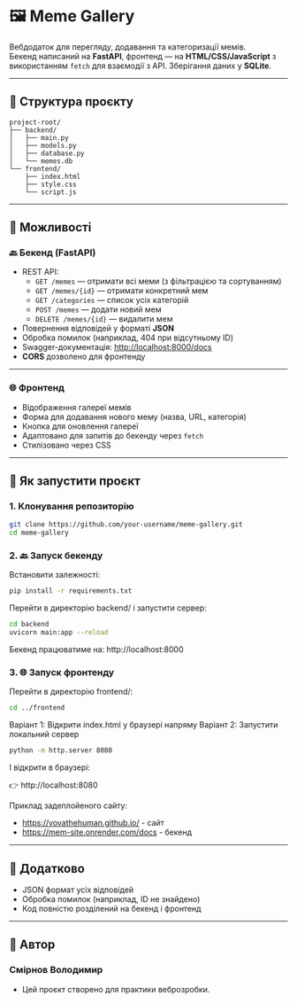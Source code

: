 # 🖼️ Meme Gallery

Вебдодаток для перегляду, додавання та категоризації мемів.  
Бекенд написаний на **FastAPI**, фронтенд — на **HTML/CSS/JavaScript** з використанням `fetch` для взаємодії з API. Зберігання даних у **SQLite**.

---

## 📁 Структура проєкту
```
project-root/
├── backend/ 
│   ├── main.py
│   ├── models.py
│   ├── database.py
│   └── memes.db 
└── frontend/
    ├── index.html
    ├── style.css
    └── script.js
```

---

## 🔧 Можливості

### 🔙 Бекенд (FastAPI)
- REST API:
  - `GET /memes` — отримати всі меми (з фільтрацією та сортуванням)
  - `GET /memes/{id}` — отримати конкретний мем
  - `GET /categories` — список усіх категорій
  - `POST /memes` — додати новий мем
  - `DELETE /memes/{id}` — видалити мем
- Повернення відповідей у форматі **JSON**
- Обробка помилок (наприклад, 404 при відсутньому ID)
- Swagger-документація: [http://localhost:8000/docs](http://localhost:8000/docs)
- **CORS** дозволено для фронтенду

---

### 🌐 Фронтенд
- Відображення галереї мемів
- Форма для додавання нового мему (назва, URL, категорія)
- Кнопка для оновлення галереї
- Адаптовано для запитів до бекенду через `fetch`
- Стилізовано через CSS

---

## 🚀 Як запустити проєкт

### 1. Клонування репозиторію
```bash
git clone https://github.com/your-username/meme-gallery.git
cd meme-gallery
```

### 2. 🔙 Запуск бекенду
Встановити залежності:

```bash
pip install -r requirements.txt
```
Перейти в директорію backend/ і запустити сервер:

```bash
cd backend
uvicorn main:app --reload
```
Бекенд працюватиме на: http://localhost:8000

### 3. 🌐 Запуск фронтенду
Перейти в директорію frontend/:

```bash
cd ../frontend
```

Варіант 1: Відкрити index.html у браузері напряму
Варіант 2: Запустити локальний сервер

```bash
python -m http.server 8080
```
І відкрити в браузері:

👉 http://localhost:8080

Приклад задеплойеного сайту:
- https://vovathehuman.github.io/ - сайт
- https://mem-site.onrender.com/docs - бекенд
---

## 📌 Додатково

- JSON формат усіх відповідей
- Обробка помилок (наприклад, ID не знайдено)
- Код повністю розділений на бекенд і фронтенд

---
## 👤 Автор

### Смірнов Володимир
- Цей проєкт створено для практики веброзробки.
